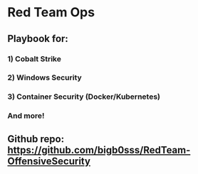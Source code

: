 # Red Team Ops

## Playbook for:

### 1) Cobalt Strike

### 2) Windows Security

### 3) Container Security (Docker/Kubernetes)

### And more!

## Github repo: https://github.com/bigb0sss/RedTeam-OffensiveSecurity
